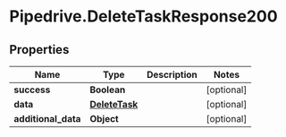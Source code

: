 # Pipedrive.DeleteTaskResponse200

## Properties

Name | Type | Description | Notes
------------ | ------------- | ------------- | -------------
**success** | **Boolean** |  | [optional] 
**data** | [**DeleteTask**](DeleteTask.md) |  | [optional] 
**additional_data** | **Object** |  | [optional] 



